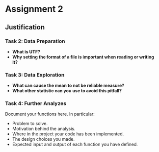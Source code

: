 # Assignment 2

## Justification

### Task 2: Data Preparation
- **What is UTF?**
- **Why setting the format of a file is important when reading or writing it?**

### Task 3: Data Exploration
- **What can cause the mean to not be reliable measure?**
- **What other statistic can you use to avoid this pitfall?**

### Task 4: Further Analyzes
Document your functions here. In particular:
- Problem to solve.
- Motivation behind the analysis.
- Where in the project your code has been implemented.
- The design choices you made.
- Expected input and output of each function you have defined.
